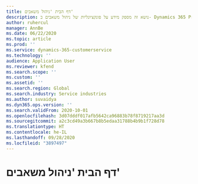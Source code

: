 ```yaml
---
title: דף הבית 'ניהול משאבים'
description: נושא זה מספק מידע על פונקציונליות של ניהול משאבים ב- Dynamics 365 Project operations.
author: ruhercul
manager: AnnBe
ms.date: 06/22/2020
ms.topic: article
ms.prod: ''
ms.service: dynamics-365-customerservice
ms.technology: ''
audience: Application User
ms.reviewer: kfend
ms.search.scope: ''
ms.custom: ''
ms.assetid: ''
ms.search.region: Global
ms.search.industry: Service industries
ms.author: suvaidya
ms.dyn365.ops.version: ''
ms.search.validFrom: 2020-10-01
ms.openlocfilehash: 3d07dddf017afb5642ca96883b78f8719217aa3d
ms.sourcegitcommit: a2c3cd49a3b667b8b5edaa31788b4b9b1f728d78
ms.translationtype: HT
ms.contentlocale: he-IL
ms.lasthandoff: 09/28/2020
ms.locfileid: "3897497"
---
```

# <a name="resource-management-home-page"></a>דף הבית 'ניהול משאבים'
